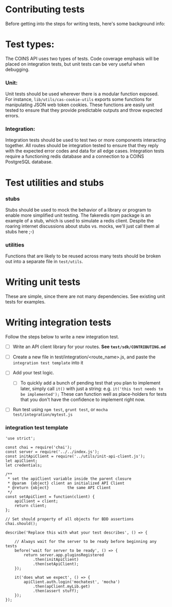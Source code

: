 Contributing tests
=====

Before getting into the steps for writing tests, here's some background info:

# Test types:
The COINS API uses two types of tests. Code coverage emphasis will be placed on integration tests, but unit tests can be very useful when debugging.

### Unit:
Unit tests should be used wherever there is a modular function exposed. For instance, `lib/utils/cas-cookie-utils` exports some functions for manipulating JSON web token cookies. These functions are easily unit tested to ensure that they provide predictable outputs and throw expected errors.

### Integration:
Integration tests should be used to test two or more components interacting together. All routes should be integration tested to ensure that they reply with the expected error codes and data for all edge cases. Integration tests require a functioning redis database and a connection to a COINS PostgreSQL database.

# Test utilities and stubs
### stubs
Stubs should be used to mock the behavior of a library or program to enable more simplified unit testing. The fakeredis npm package is an example of a stub, which is used to simulate a redis client. Despite the roaring internet discussions about stubs vs. mocks, we'll just call them al stubs here ;-)

### utilities
Functions that are likely to be reused across many tests should be broken out into a separate file in `test/utils`.

# Writing unit tests
These are simple, since there are not many dependencies. See existing unit tests for examples.

# Writing integration tests

Follow the steps below to write a new integration test.

- [ ] Write an API client library for your routes. **See `test/sdk/CONTRIBUTING.md`**

- [ ] Create a new file in test/integration/<route_name>.js, and paste the `integration test template` into it

- [ ] Add your test logic.
  - [ ] To quickly add a bunch of pending test that you plan to implement later, simply call `it()` with just a string: e.g. `it('this test needs to be implemented');` These can function well as place-holders for tests that you don't have the confidence to implement right now.

- [ ] Run test using `npm test`, `grunt test`, or `mocha test/integration/mytest.js`

### integration test template
```
'use strict';

const chai = require('chai');
const server = require('../../index.js');
const initApiClient = require('../utils/init-api-client.js');
let apiClient;
let credentials;

/**
 * set the apiClient variable inside the parent closure
 * @param  {object} client an initialized API Client
 * @return {object}        the same API Client
 */
const setApiClient = function(client) {
    apiClient = client;
    return client;
};

// Set should property of all objects for BDD assertions
chai.should();

describe('Replace this with what your test describes', () => {

    // Always wait for the server to be ready before beginning any tests
    before('wait for server to be ready', () => {
        return server.app.pluginsRegistered
            .then(initApiClient)
            .then(setApiClient);
    });

    it('does what we expect', () => {
        apiClient.auth.login('mochatest', 'mocha')
            .then(apClient.myLib.get)
            .then(assert stuff);
    });
});

```
